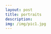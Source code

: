 ```yaml
---
layout: post
title: portraits
description: 
img: /img/pic1.jpg
---
```


<div class="img_row">
	<img class="col one" src="{{ site.baseurl }}/img/portport1.jpg" alt="" title="portrait"/>
	<img class="col two" src="{{ site.baseurl }}/img/portport5.jpg" alt="" title="portrait"/>
</div>
<div class="img_row">
	<img class="col one" src="{{ site.baseurl }}/img/portport4.jpg" alt="" title="portrait"/>
	<img class="col one" src="{{ site.baseurl }}/img/invest4.jpg" alt="" title="portrait"/>
	<img class="col one" src="{{ site.baseurl }}/img/invest2.jpg" alt="" title="portrait"/>
</div>
<div class="img_row">
	<img class="col two" src="{{ site.baseurl }}/img/invest5.jpg" alt="" title="portrait"/>
	<img class="col one" src="{{ site.baseurl }}/img/portport6.jpg" alt="" title="portrait"/>
</div>




<br/><br/><br/>

